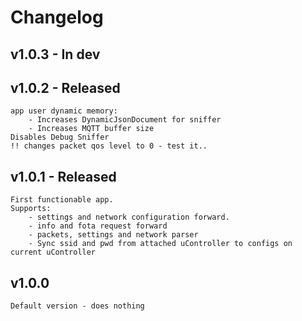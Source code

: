 # Changelog

## v1.0.3 - In dev

## v1.0.2 - Released
	app user dynamic memory:
		- Increases DynamicJsonDocument for sniffer
		- Increases MQTT buffer size
	Disables Debug Sniffer
	!! changes packet qos level to 0 - test it..

## v1.0.1 - Released
	First functionable app.
	Supports: 
		- settings and network configuration forward.
		- info and fota request forward
		- packets, settings and network parser
		- Sync ssid and pwd from attached uController to configs on current uController

## v1.0.0
	Default version - does nothing